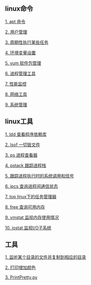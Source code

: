 
<h2>linux命令</h2>

<a href="linux/apt.md">1. apt 命令</a>

<a href="linux/user.md">2. 用户管理</a>

<a href="linux/crontab.md">3. 周期性执行某些任务</a>

<a href="linux/export.md">4. 环境变量设置</a>

<a href="linux/yum.md">5. yum 软件包管理</a>

<a href="linux/ps.md">6. 进程管理工具</a>

<a href="linux/performance.md">7. 性能监控</a>

<a href="linux/net.md">8. 网络工具</a>

<a href="linux/system.md">9. 系统管理</a>

<h2>linux工具</h2>

<a href="linux/ldd.md">1. ldd 查看程序依赖库</a>

<a href="linux/lsof.md">2. lsof 一切皆文件</a>

<a href="linux/ps2.md">3. ps 进程查看器</a>

<a href="linux/pstack.md">4. pstack 跟踪进程栈</a>

<a href="linux/strace.md">5. 跟踪进程执行时的系统调用和信号</a>

<a href="linux/ipcs.md">6. ipcs 查询进程间通信状态</a>

<a href="linux/top.md">7. top linux下的任务管理器</a>

<a href="linux/free.md">8. free 查询可用内存</a>

<a href="linux/vmstat.md">9. vmstat 监视内存使用情况</a>

<a href="linux/iostat.md">10. iostat 监视I/O子系统</a>





<h2>工具</h2>

<a href="tool/sync_client_lua.py">1. 监听某个目录的文件并复制到相应的目录</a>

<a href="tool/print_color.md">2. 打印增加颜色</a>

<a href="tool/PrintPretty.py">3. PrintPretty.py</a>
